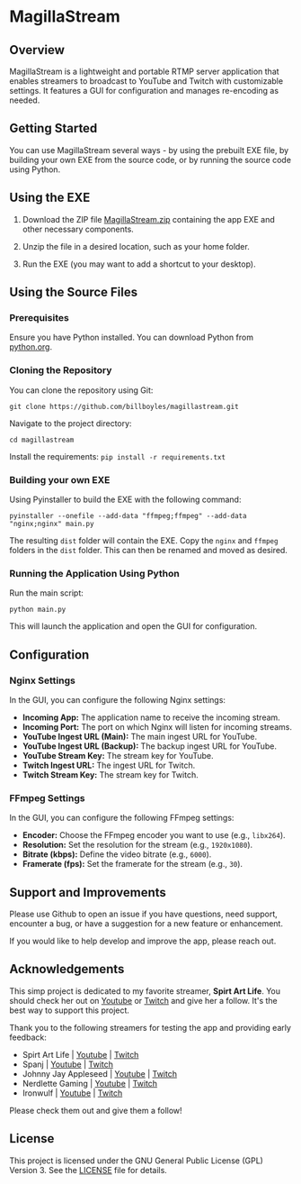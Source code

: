 # MagillaStream

## Overview

MagillaStream is a lightweight and portable RTMP server application that enables streamers to broadcast to YouTube and Twitch with customizable settings. It features a GUI for configuration and manages re-encoding as needed.

## Getting Started

You can use MagillaStream several ways - by using the prebuilt EXE file, by building your own EXE from the source code, or by running the source code using Python. 

## Using the EXE

1. Download the ZIP file [MagillaStream.zip](https://github.com/billboyles/magillastream/blob/main/MagillaStream.zip) containing the app EXE and other necessary components.

2. Unzip the file in a desired location, such as your home folder. 

3. Run the EXE (you may want to add a shortcut to your desktop).

## Using the Source Files

### Prerequisites

Ensure you have Python installed. You can download Python from [python.org](https://www.python.org/downloads/).

### Cloning the Repository

You can clone the repository using Git:

`git clone https://github.com/billboyles/magillastream.git`

Navigate to the project directory:

`cd magillastream`

Install the requirements:
`pip install -r requirements.txt`

### Building your own EXE

Using Pyinstaller to build the EXE with the following command:

`pyinstaller --onefile --add-data "ffmpeg;ffmpeg" --add-data "nginx;nginx" main.py    `

The resulting `dist` folder will contain the EXE. Copy the `nginx` and `ffmpeg` folders in the `dist` folder. This can then be renamed and moved as desired. 

### Running the Application Using Python

Run the main script:

`python main.py`

This will launch the application and open the GUI for configuration.

## Configuration

### Nginx Settings

In the GUI, you can configure the following Nginx settings:

- **Incoming App:** The application name to receive the incoming stream.
- **Incoming Port:** The port on which Nginx will listen for incoming streams.
- **YouTube Ingest URL (Main):** The main ingest URL for YouTube.
- **YouTube Ingest URL (Backup):** The backup ingest URL for YouTube.
- **YouTube Stream Key:** The stream key for YouTube.
- **Twitch Ingest URL:** The ingest URL for Twitch.
- **Twitch Stream Key:** The stream key for Twitch.

### FFmpeg Settings

In the GUI, you can configure the following FFmpeg settings:

- **Encoder:** Choose the FFmpeg encoder you want to use (e.g., `libx264`).
- **Resolution:** Set the resolution for the stream (e.g., `1920x1080`).
- **Bitrate (kbps):** Define the video bitrate (e.g., `6000`).
- **Framerate (fps):** Set the framerate for the stream (e.g., `30`).

## Support and Improvements

Please use Github to open an issue if you have questions, need support, encounter a bug, or have a suggestion for a new feature or enhancement. 

If you would like to help develop and improve the app, please reach out.

## Acknowledgements

This simp project is dedicated to my favorite streamer, **Spirt Art Life**. You should check her out on [Youtube](https://www.youtube.com/@SpiritArtLife) or [Twitch](https://www.twitch.tv/spiritartlife) and give her a follow. It's the best way to support this project.

Thank you to the following streamers for testing the app and providing early feedback:
- Spirt Art Life | [Youtube](https://www.youtube.com/@SpiritArtLife) | [Twitch](https://www.twitch.tv/spiritartlife)
- Spanj | [Youtube](https://www.youtube.com/@Spanj) | [Twitch](https://www.twitch.tv/spanj)
- Johnny Jay Appleseed | [Youtube](https://www.youtube.com/@JohnnyJayAppleseed) | [Twitch](https://www.twitch.tv/johnnyjayappleseed)
- Nerdlette Gaming | [Youtube](https://www.youtube.com/@NerdletteGaming) | [Twitch](https://www.twitch.tv/nerdlettegaming)
- Ironwulf | [Youtube](https://www.youtube.com/@Ironwulf007) | [Twitch](https://www.twitch.tv/ironwulf007)

Please check them out and give them a follow!

## License

This project is licensed under the GNU General Public License (GPL) Version 3. See the [LICENSE](LICENSE) file for details.

